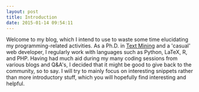 ```yaml
---
layout: post
title: Introduction
date: 2015-01-14 09:54:11
---
```


Welcome to my blog, which I intend to use to waste some time elucidating my programming-related activities. As a Ph.D. in [Text Mining](https://en.wikipedia.org/wiki/Text_mining) and a 'casual' web developer, I regularly work with languages such as Python, LaTeX, R, and PHP. Having had much aid during my many coding sessions from various blogs and Q&A's, I decided that it might be good to give back to the community, so to say. I will try to mainly focus on interesting snippets rather than more introductory stuff, which you will hopefully find interesting and helpful.